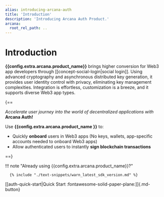 ```yaml
---
alias: introducing-arcana-auth
title: 'Introduction'
description: 'Introducing Arcana Auth Product.'
arcana:
  root_rel_path: ..
---
```


# Introduction

**{{config.extra.arcana.product_name}}** brings higher conversion for Web3 app developers through [[concept-social-login|social login]]. Using advanced cryptography and asynchronous distributed key generation, it provides user identity control with privacy, eliminating key management complexities. Integration is effortless, customization is a breeze, and it supports diverse Web3 app types.

{==

*Accelerate user journey into the world of decentralized applications with* **Arcana Auth!**

Use **{{config.extra.arcana.product_name }}** to:

* Quickly **onboard** users in Web3 apps (No keys, wallets, app-specific accounts needed to onboard Web3 apps)
* Allow authenticated users to instantly **sign blockchain transactions**

==}

!!! note "Already using {{config.extra.arcana.product_name}}?"

      {% include "./text-snippets/warn_latest_sdk_version.md" %}

[[auth-quick-start|Quick Start :fontawesome-solid-paper-plane:]]{.md-button}